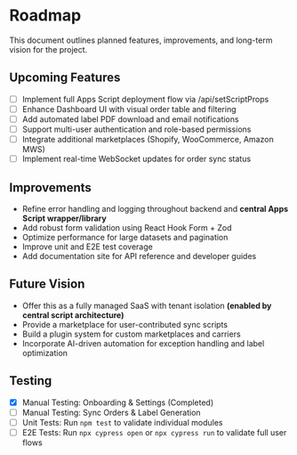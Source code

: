 # Roadmap

This document outlines planned features, improvements, and long-term vision for the project.

## Upcoming Features

- [ ] Implement full Apps Script deployment flow via /api/setScriptProps
- [ ] Enhance Dashboard UI with visual order table and filtering
- [ ] Add automated label PDF download and email notifications
- [ ] Support multi-user authentication and role-based permissions
- [ ] Integrate additional marketplaces (Shopify, WooCommerce, Amazon MWS)
- [ ] Implement real-time WebSocket updates for order sync status

## Improvements

- Refine error handling and logging throughout backend and **central Apps Script wrapper/library**
- Add robust form validation using React Hook Form + Zod
- Optimize performance for large datasets and pagination
- Improve unit and E2E test coverage
- Add documentation site for API reference and developer guides

## Future Vision

- Offer this as a fully managed SaaS with tenant isolation **(enabled by central script architecture)**
- Provide a marketplace for user-contributed sync scripts
- Build a plugin system for custom marketplaces and carriers
- Incorporate AI-driven automation for exception handling and label optimization 

## Testing

- [x] Manual Testing: Onboarding & Settings (Completed)
- [ ] Manual Testing: Sync Orders & Label Generation
- [ ] Unit Tests: Run `npm test` to validate individual modules
- [ ] E2E Tests: Run `npx cypress open` or `npx cypress run` to validate full user flows 